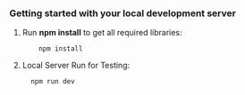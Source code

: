 ### Getting started with your local development server

1.  Run **npm install** to get all required libraries:

        	npm install

2.  Local Server Run for Testing:

          npm run dev